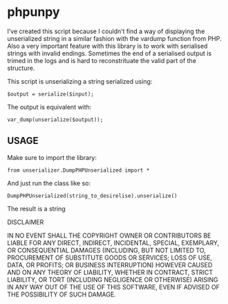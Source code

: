 phpunpy
=======

I’ve created this script because I couldn’t find a way of displaying the unserialized string in a similar fashion with the vardump function from PHP. Also a very important feature with this library is to work with serialised strings with invalid endings. Sometimes the end of a serialised output is trimed in the logs and is hard to reconstrituate the valid part of the structure.

This script is unserializing a string serialized using:


	$output = serialize($input);


The output is equivalent with:

	
	var_dump(unserialize($output));


USAGE
-----

Make sure to import the library:


	from unserializer.DumpPHPUnserialized import *
	
	
And just run the class like so:


	DumpPHPUnserialized(string_to_desirelise).unserialize()


The result is a string

DISCLAIMER

IN NO EVENT SHALL THE COPYRIGHT OWNER OR CONTRIBUTORS BE LIABLE FOR ANY DIRECT, INDIRECT, INCIDENTAL, SPECIAL, EXEMPLARY, OR CONSEQUENTIAL DAMAGES (INCLUDING, BUT NOT LIMITED TO, PROCUREMENT OF SUBSTITUTE GOODS OR SERVICES; LOSS OF USE, DATA, OR PROFITS; OR BUSINESS INTERRUPTION) HOWEVER CAUSED AND ON ANY THEORY OF LIABILITY, WHETHER IN CONTRACT, STRICT LIABILITY, OR TORT (INCLUDING NEGLIGENCE OR OTHERWISE) ARISING IN ANY WAY OUT OF THE USE OF THIS SOFTWARE, EVEN IF ADVISED OF THE POSSIBILITY OF SUCH DAMAGE.
